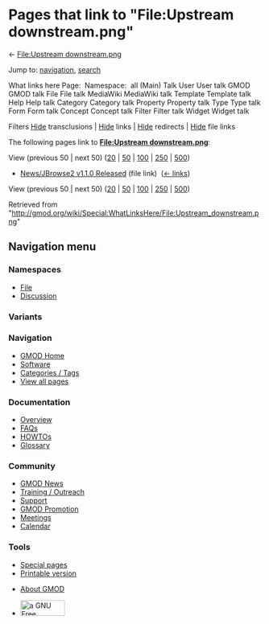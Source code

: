<div id="mw-page-base" class="noprint">

</div>

<div id="mw-head-base" class="noprint">

</div>

<div id="content" class="mw-body" role="main">

<span id="top"></span>

<div id="mw-js-message" style="display:none;">

</div>



# <span dir="auto">Pages that link to "File:Upstream downstream.png"</span>

<div id="bodyContent">

<div id="contentSub">

← [File:Upstream
downstream.png](/wiki/File:Upstream_downstream.png "File:Upstream downstream.png")

</div>

<div id="jump-to-nav" class="mw-jump">

Jump to: [navigation](#mw-navigation), [search](#p-search)

</div>

<div id="mw-content-text">

What links here Page:  Namespace:  all (Main) Talk User User talk GMOD
GMOD talk File File talk MediaWiki MediaWiki talk Template Template talk
Help Help talk Category Category talk Property Property talk Type Type
talk Form Form talk Concept Concept talk Filter Filter talk Widget
Widget talk

Filters
[Hide](/mediawiki/index.php?title=Special:WhatLinksHere/File:Upstream_downstream.png&hidetrans=1 "Special:WhatLinksHere/File:Upstream downstream.png")
transclusions \|
[Hide](/mediawiki/index.php?title=Special:WhatLinksHere/File:Upstream_downstream.png&hidelinks=1 "Special:WhatLinksHere/File:Upstream downstream.png")
links \|
[Hide](/mediawiki/index.php?title=Special:WhatLinksHere/File:Upstream_downstream.png&hideredirs=1 "Special:WhatLinksHere/File:Upstream downstream.png")
redirects \|
[Hide](/mediawiki/index.php?title=Special:WhatLinksHere/File:Upstream_downstream.png&hideimages=1 "Special:WhatLinksHere/File:Upstream downstream.png")
file links

The following pages link to **[File:Upstream
downstream.png](/wiki/File:Upstream_downstream.png "File:Upstream downstream.png")**:

View (previous 50 \| next 50)
([20](/mediawiki/index.php?title=Special:WhatLinksHere/File:Upstream_downstream.png&limit=20 "Special:WhatLinksHere/File:Upstream downstream.png")
\|
[50](/mediawiki/index.php?title=Special:WhatLinksHere/File:Upstream_downstream.png&limit=50 "Special:WhatLinksHere/File:Upstream downstream.png")
\|
[100](/mediawiki/index.php?title=Special:WhatLinksHere/File:Upstream_downstream.png&limit=100 "Special:WhatLinksHere/File:Upstream downstream.png")
\|
[250](/mediawiki/index.php?title=Special:WhatLinksHere/File:Upstream_downstream.png&limit=250 "Special:WhatLinksHere/File:Upstream downstream.png")
\|
[500](/mediawiki/index.php?title=Special:WhatLinksHere/File:Upstream_downstream.png&limit=500 "Special:WhatLinksHere/File:Upstream downstream.png"))

- [News/JBrowse2 v1.1.0
  Released](/wiki/News/JBrowse2_v1.1.0_Released "News/JBrowse2 v1.1.0 Released")
  (file link) ‎ <span class="mw-whatlinkshere-tools">([←
  links](/mediawiki/index.php?title=Special:WhatLinksHere&target=News%2FJBrowse2+v1.1.0+Released "Special:WhatLinksHere"))</span>

View (previous 50 \| next 50)
([20](/mediawiki/index.php?title=Special:WhatLinksHere/File:Upstream_downstream.png&limit=20 "Special:WhatLinksHere/File:Upstream downstream.png")
\|
[50](/mediawiki/index.php?title=Special:WhatLinksHere/File:Upstream_downstream.png&limit=50 "Special:WhatLinksHere/File:Upstream downstream.png")
\|
[100](/mediawiki/index.php?title=Special:WhatLinksHere/File:Upstream_downstream.png&limit=100 "Special:WhatLinksHere/File:Upstream downstream.png")
\|
[250](/mediawiki/index.php?title=Special:WhatLinksHere/File:Upstream_downstream.png&limit=250 "Special:WhatLinksHere/File:Upstream downstream.png")
\|
[500](/mediawiki/index.php?title=Special:WhatLinksHere/File:Upstream_downstream.png&limit=500 "Special:WhatLinksHere/File:Upstream downstream.png"))

</div>

<div class="printfooter">

Retrieved from
"<http://gmod.org/wiki/Special:WhatLinksHere/File:Upstream_downstream.png>"

</div>

<div id="catlinks" class="catlinks catlinks-allhidden">

</div>

<div class="visualClear">

</div>

</div>

</div>

<div id="mw-navigation">

## Navigation menu

<div id="mw-head">



<div id="left-navigation">

<div id="p-namespaces" class="vectorTabs" role="navigation"
aria-labelledby="p-namespaces-label">

### Namespaces

- <span id="ca-nstab-image"><a href="/wiki/File:Upstream_downstream.png" accesskey="c"
  title="View the file page [c]">File</a></span>
- <span id="ca-talk"><a
  href="/mediawiki/index.php?title=File_talk:Upstream_downstream.png&amp;action=edit&amp;redlink=1"
  accesskey="t"
  title="Discussion about the content page [t]">Discussion</a></span>

</div>

<div id="p-variants" class="vectorMenu emptyPortlet" role="navigation"
aria-labelledby="p-variants-label">

### 

### Variants[](#)

<div class="menu">

</div>

</div>

</div>

<div id="right-navigation">





</div>



</div>

</div>

</div>

<div id="mw-panel">

<div id="p-logo" role="banner">

<a href="/wiki/Main_Page"
style="background-image: url(http://gmod.org/images/GMOD-cogs.png);"
title="Visit the main page"></a>

</div>

<div id="p-Navigation" class="portal" role="navigation"
aria-labelledby="p-Navigation-label">

### Navigation

<div class="body">

- <span id="n-GMOD-Home">[GMOD Home](/wiki/Main_Page)</span>
- <span id="n-Software">[Software](/wiki/GMOD_Components)</span>
- <span id="n-Categories-.2F-Tags">[Categories /
  Tags](/wiki/Categories)</span>
- <span id="n-View-all-pages">[View all
  pages](/wiki/Special:AllPages)</span>

</div>

</div>

<div id="p-Documentation" class="portal" role="navigation"
aria-labelledby="p-Documentation-label">

### Documentation

<div class="body">

- <span id="n-Overview">[Overview](/wiki/Overview)</span>
- <span id="n-FAQs">[FAQs](/wiki/Category:FAQ)</span>
- <span id="n-HOWTOs">[HOWTOs](/wiki/Category:HOWTO)</span>
- <span id="n-Glossary">[Glossary](/wiki/Glossary)</span>

</div>

</div>

<div id="p-Community" class="portal" role="navigation"
aria-labelledby="p-Community-label">

### Community

<div class="body">

- <span id="n-GMOD-News">[GMOD News](/wiki/GMOD_News)</span>
- <span id="n-Training-.2F-Outreach">[Training /
  Outreach](/wiki/Training_and_Outreach)</span>
- <span id="n-Support">[Support](/wiki/Support)</span>
- <span id="n-GMOD-Promotion">[GMOD
  Promotion](/wiki/GMOD_Promotion)</span>
- <span id="n-Meetings">[Meetings](/wiki/Meetings)</span>
- <span id="n-Calendar">[Calendar](/wiki/Calendar)</span>

</div>

</div>

<div id="p-tb" class="portal" role="navigation"
aria-labelledby="p-tb-label">

### Tools

<div class="body">

- <span id="t-specialpages"><a href="/wiki/Special:SpecialPages" accesskey="q"
  title="A list of all special pages [q]">Special pages</a></span>
- <span id="t-print"><a
  href="/mediawiki/index.php?title=Special:WhatLinksHere/File:Upstream_downstream.png&amp;printable=yes"
  rel="alternate" accesskey="p"
  title="Printable version of this page [p]">Printable version</a></span>

</div>

</div>

</div>

</div>

<div id="footer" role="contentinfo">

- <span id="footer-places-about">[About
  GMOD](/wiki/GMOD:About "GMOD:About")</span>

<!-- -->

- <span id="footer-copyrightico">[<img src="http://www.gnu.org/graphics/gfdl-logo-small.png" width="88"
  height="31" alt="a GNU Free Documentation License" />](http://www.gnu.org/licenses/fdl-1.3.html)</span>




</div>
